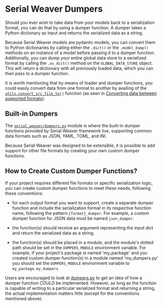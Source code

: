 # Serial Weaver Dumpers
Should you ever wish to take data from your models back to a serialization format, you can do that by using a dumper 
function. A dumper takes a Python dictionary as input and returns the serialized data as a string. 

Because Serial Weaver models are pydantic models, you can convert them to Python dictionaries by calling either 
the `.dict()` or the `.model_dump()` methods on an instance of a model before passing it to a dumper function. 
Additionally, you can dump your entire global data store to a serialized format by calling the `.as_dict()` method 
on the `GLOBAL_DATA_STORE` object. This will return a dictionary with all previously loaded data, which you can then 
pass to a dumper function.

It is worth mentioning that by means of loader and dumper functions, you could easily convert data from one format to
another by availing of the [`utils.convert_src_file_to()`](/serial_weaver/utils.py) function (as seen in 
[Converting data between supported formats](/docs/getting_started.md#example-3-converting-data-between-supported-formats)).


## Built-in Dumpers
The [`serial_weaver/dumpers.py`](/serial_weaver/dumpers.py) module is where the built-in dumper 
functions provided by Serial Weaver framework live, supporting common data formats such as JSON, YAML, TOML, and 
INI.

Because Serial Weaver was designed to be extensible, it is possible to add support for other file formats by 
creating your own custom dumper functions.

## How to Create Custom Dumper Functions?

If your project requires different file formats or specific serialization logic, you can create custom dumper 
functions to meet these needs, following these conventions:

- for each output format you want to support, create a separate dumper function and include the serialization format 
  in its respective function name, following the pattern:`{format}_dumper`. For example, a custom dumper function 
  for JSON data must be named `json_dumper`.


- the function(s) should receive an argument representing the input dict and return the serialized data as a string.


- the function(s) should be placed in a module, and the module's dotted path should be set in the `DUMPERS_MODULE` 
  environment variable. For example, if your project's package is named 'my_package' and you created custom dumper 
  function(s) in a module named 'my_dumpers.py' you should set the `DUMPERS_MODULE` environment variable to 
  `my_package.my_dumpers`.

Users are encouraged to look at [dumpers.py](/serial_weaver/dumpers.py) to get an idea of how a dumper function 
*COULD* be implemented. However, as long as the function is capable of writing to a particular serialized format and 
returning a string, the actual implementation matters little (except for the conventions mentioned above).